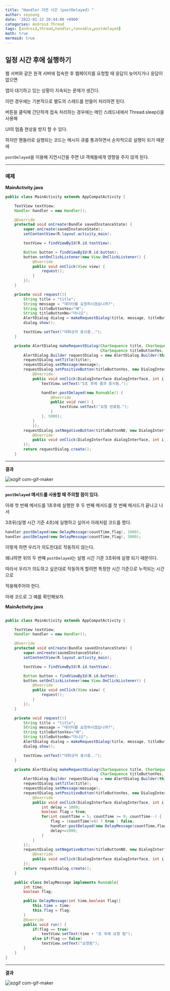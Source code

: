 ```yaml
---
title: "Handler 지연 시간 (postDelayed) "
author: seyoung
date: '2022-01-22 20:44:00 +0900'
categories: Android Thread
tags: [android,thread,handler,runnable,postdelayed]
math: true
mermaid: true
---
```


## 일정 시간 후에 실행하기 

웹 서버와 같은 원격 서버에 접속한 후 웹페이지를 요청할 때 응답이 늦어지거나 응답이 없으면

앱이 대기하고 있는 상황이 지속되는 문제가 생긴다.

이런 경우에는 기본적으로 별도의 스레드를 만들어 처리하면 된다.

버튼을 클릭해 간단하게 접속 처리하는 경우에는 메인 스레드내에서 Thread.sleep()을 사용해 

UI의 멈춤 현상을 방지 할 수 있다. 

하지만 핸들러로 실행되는 코드는 메시지 큐를 통과하면서 순차적으로 실행이 되기 때문에

`postDelayed`을 이용해 지연시간을 주면 UI 객체들에게 영향을 주지 않게 된다. 

---

### 예제 

**MainActivity.java**
```java
public class MainActivity extends AppCompatActivity {

    TextView textView;
    Handler handler = new Handler();

    @Override
    protected void onCreate(Bundle savedInstanceState) {
        super.onCreate(savedInstanceState);
        setContentView(R.layout.activity_main);

        textView = findViewById(R.id.textView);

        Button button = findViewById(R.id.button);
        button.setOnClickListener(new View.OnClickListener() {
            @Override
            public void onClick(View view) {
                request();
            }
        });
    }

    private void request(){
        String title = "title";
        String message = "데이터를 요청하시겠습니까?";
        String titleButtonYes="예";
        String titleButtonNo="아니오";
        AlertDialog dialog = makeRequestDialog(title, message, titleButtonYes, titleButtonNo);
        dialog.show();

        textView.setText("대화상자 표시중..");
    }

    private AlertDialog makeRequestDialog(CharSequence title, CharSequence message,
                                          CharSequence titleButtonYes, CharSequence titleButtonNO){
        AlertDialog.Builder requestDialog = new AlertDialog.Builder(this);
        requestDialog.setTitle(title);
        requestDialog.setMessage(message);
        requestDialog.setPositiveButton(titleButtonYes, new DialogInterface.OnClickListener(){
            @Override
            public void onClick(DialogInterface dialogInterface, int i) {
                textView.setText("5초 후에 결과 표시됨.");

                handler.postDelayed(new Runnable() {
                    @Override
                    public void run() {
                        textView.setText("요청 완료됨.");
                    }
                }, 5000);
            }
            });
        requestDialog.setNegativeButton(titleButtonNO, new DialogInterface.OnClickListener() {
            @Override
            public void onClick(DialogInterface dialogInterface, int i) {}
        });
        return requestDialog.create();
    }
```
---
**결과**

![ezgif com-gif-maker](https://user-images.githubusercontent.com/54762273/150636859-d85cb00f-55eb-450d-83ec-e164025781da.gif)


---

**`postDelayed` 메서드를 사용할 때 주의할 점이 있다.**

아래 첫 번째 메서드를 1초후에 실행한 후 두 번째 메서드를 첫 번째 메서드가 끝나고 나서

3초뒤(실행 시간 기준 4초)에 실행하고 싶어서 아래처럼 코드를  짰다. 


```java
handler.postDelayed(new DelayMessage(countTime,flag), 1000);
handler.postDelayed(new DelayMessage(countTime,flag), 3000);
```

이렇게 하면 우리가 의도한대로 작동하지 않는다.

왜냐하면 위의 두 번째 `postDelayed`는 실행 시간 기준 3초뒤에 실행 되기 때문이다.

따라서 우리가 의도하고 싶은대로 작동하게 할려면 특정한 시간 기준으로 누적되는 시간으로 

적용해주어야 한다. 

아래 코드로 그 예를 확인해보자.




**MainActivity.java**
```java

public class MainActivity extends AppCompatActivity {

    TextView textView;
    Handler handler = new Handler();

    @Override
    protected void onCreate(Bundle savedInstanceState) {
        super.onCreate(savedInstanceState);
        setContentView(R.layout.activity_main);

        textView = findViewById(R.id.textView);

        Button button = findViewById(R.id.button);
        button.setOnClickListener(new View.OnClickListener() {
            @Override
            public void onClick(View view) {
                request();
            }
        });
    }

    private void request(){
        String title = "title";
        String message = "데이터를 요청하시겠습니까?";
        String titleButtonYes="예";
        String titleButtonNo="아니오";
        AlertDialog dialog = makeRequestDialog(title, message, titleButtonYes, titleButtonNo);
        dialog.show();

        textView.setText("대화상자 표시중..");
    }

    private AlertDialog makeRequestDialog(CharSequence title, CharSequence message,
                                          CharSequence titleButtonYes, CharSequence titleButtonNO){
        AlertDialog.Builder requestDialog = new AlertDialog.Builder(this);
        requestDialog.setTitle(title);
        requestDialog.setMessage(message);
        requestDialog.setPositiveButton(titleButtonYes, new DialogInterface.OnClickListener(){
            @Override
            public void onClick(DialogInterface dialogInterface, int i) {
                int delay = 1000;
                boolean flag = true;
                for(int countTime = 5; countTime >= 0; countTime--) {
                    flag = (countTime!=0) ? true : false;
                    handler.postDelayed(new DelayMessage(countTime,flag), delay);
                    delay+=1000;
                }
            }
        });
        requestDialog.setNegativeButton(titleButtonNO, new DialogInterface.OnClickListener() {
            @Override
            public void onClick(DialogInterface dialogInterface, int i) {}
        });
        return requestDialog.create();
    }

    public class DelayMessage implements Runnable{
        int time;
        boolean flag;

        public DelayMessage(int time,boolean flag){
            this.time = time;
            this.flag = flag;
        }
        @Override
        public void run() {
            if(flag == true)
                textView.setText(time + "초 후에 요청 됨");
            else if(flag == false)
                textView.setText("요청됨");
        }
    }
}
```

--- 

**결과**

![ezgif com-gif-maker](https://user-images.githubusercontent.com/54762273/150636573-c563d80a-564d-42eb-9195-1da9a48e7f6e.gif)
